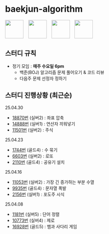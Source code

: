 # baekjun-algorithm

<div>
  <a href="https://github.com/apple3285"><img src="https://avatars.githubusercontent.com/u/32658464?v=4" width="60"></a> &nbsp&nbsp
  <a href="https://github.com/Rose4tune"><img src="https://avatars.githubusercontent.com/u/81802112?v=4" width="60"></a> &nbsp&nbsp
  <a href="https://github.com/dydgjs200"><img src="https://avatars.githubusercontent.com/u/25136172?v=4" width="60"></a> &nbsp&nbsp
  <a href="https://github.com/jung18"><img src="https://avatars.githubusercontent.com/u/81799517?v=4" width="60"></a>
</div>

## 스터디 규칙
* 정기 모임 : **매주 수요일 6pm**
  * 백준(BOJ) 알고리즘 문제 풀어오기 & 코드 리뷰
  * 다음주 문제 선정자 정하기

## 스터디 진행상황 (최근순)
25.04.30
* [18870번](https://www.acmicpc.net/problem/18870) (실버2) : 좌표 압축
* [14888번](https://www.acmicpc.net/problem/14888) (실버1) : 연산자 끼워넣기
* [11501번](https://www.acmicpc.net/problem/11501) (실버2) : 주식

25.04.23
* [1744번](https://www.acmicpc.net/problem/1744) (골드4) : 수 묶기
* [6603번](https://www.acmicpc.net/problem/6603) (실버2) : 로또
* [2110번](https://www.acmicpc.net/problem/2110) (골드4) : 공유기 설치

25.04.16
* [11053번](https://www.acmicpc.net/problem/11053) (실버2) : 가장 긴 증가하는 부분 수열
* [9935번](https://www.acmicpc.net/problem/9935) (골드4) : 문자열 폭발
* [2156번](https://www.acmicpc.net/problem/2156) (실버1) : 포도주 시식

25.04.08
* [1181번](https://www.acmicpc.net/problem/1181) (실버5) : 단어 정렬
* [10773번](https://www.acmicpc.net/problem/10773) (실버4) : 제로
* [16928번](https://www.acmicpc.net/problem/16928) (골드5) : 뱀과 사다리 게임
